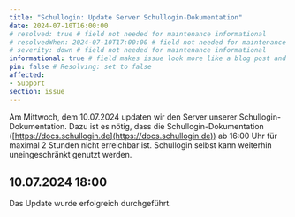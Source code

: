 ```yaml
---
title: "Schullogin: Update Server Schullogin-Dokumentation"
date: 2024-07-10T16:00:00
# resolved: true # field not needed for maintenance informational
# resolvedWhen: 2024-07-10T17:00:00 # field not needed for maintenance informational
# severity: down # field not needed for maintenance informational
informational: true # field makes issue look more like a blog post and removes any references to downtime length
pin: false # Resolving: set to false
affected:
- Support
section: issue
---
```


Am Mittwoch, dem 10.07.2024 updaten wir den Server unserer Schullogin-Dokumentation. Dazu ist es nötig, dass die Schullogin-Dokumentation ([https://docs.schullogin.de](https://docs.schullogin.de)) ab 16:00 Uhr für maximal 2 Stunden nicht erreichbar ist. Schullogin selbst kann weiterhin uneingeschränkt genutzt werden.

## 10.07.2024 18:00

Das Update wurde erfolgreich durchgeführt.
